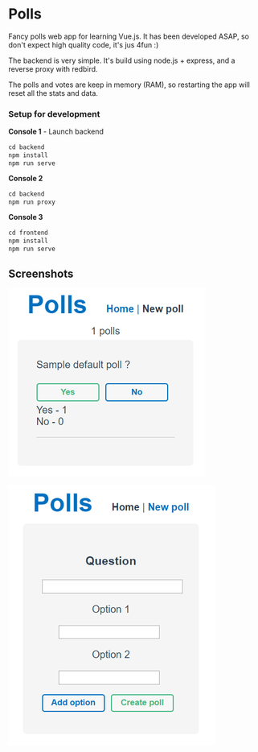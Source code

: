 # Polls

Fancy polls web app for learning Vue.js. It has been developed ASAP, so don't expect high quality code, it's jus 4fun :)

The backend is very simple. It's build using node.js + express, and a reverse proxy with redbird.

The polls and votes are keep in memory (RAM), so restarting the app will reset all the stats and data.


### Setup for development

**Console 1** - Launch backend

```
cd backend
npm install
npm run serve
```

**Console 2**

```
cd backend
npm run proxy
```

**Console 3**

```
cd frontend
npm install
npm run serve
```

## Screenshots

![](https://raw.githubusercontent.com/pirobtumen/polls/master/screenshots/polls1.PNG?token=ACIfrlceBmzomQkr3jdANQLY3e5YMRg_ks5cN7HawA%3D%3D)

![](https://raw.githubusercontent.com/pirobtumen/polls/master/screenshots/polls2.PNG?token=ACIfrooaROWgsljytuN0uqNX5pefYO_zks5cN7IawA%3D%3D)
